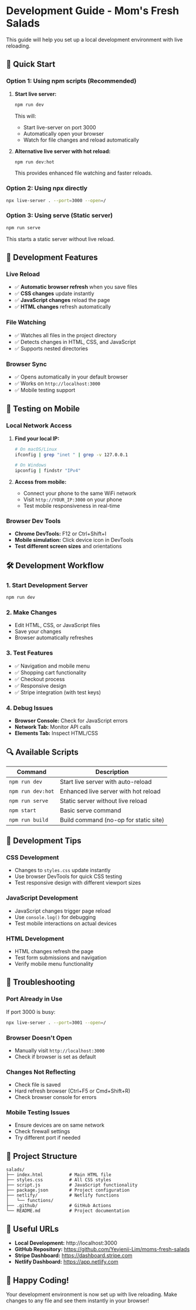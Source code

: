 # Development Guide - Mom's Fresh Salads

This guide will help you set up a local development environment with live reloading.

## 🚀 Quick Start

### Option 1: Using npm scripts (Recommended)

1. **Start live server:**
   ```bash
   npm run dev
   ```
   This will:
   - Start live-server on port 3000
   - Automatically open your browser
   - Watch for file changes and reload automatically

2. **Alternative live server with hot reload:**
   ```bash
   npm run dev:hot
   ```
   This provides enhanced file watching and faster reloads.

### Option 2: Using npx directly

```bash
npx live-server . --port=3000 --open=/
```

### Option 3: Using serve (Static server)

```bash
npm run serve
```
This starts a static server without live reload.

## 🔧 Development Features

### Live Reload
- ✅ **Automatic browser refresh** when you save files
- ✅ **CSS changes** update instantly
- ✅ **JavaScript changes** reload the page
- ✅ **HTML changes** refresh automatically

### File Watching
- ✅ Watches all files in the project directory
- ✅ Detects changes in HTML, CSS, and JavaScript
- ✅ Supports nested directories

### Browser Sync
- ✅ Opens automatically in your default browser
- ✅ Works on `http://localhost:3000`
- ✅ Mobile testing support

## 📱 Testing on Mobile

### Local Network Access
1. **Find your local IP:**
   ```bash
   # On macOS/Linux
   ifconfig | grep "inet " | grep -v 127.0.0.1
   
   # On Windows
   ipconfig | findstr "IPv4"
   ```

2. **Access from mobile:**
   - Connect your phone to the same WiFi network
   - Visit `http://YOUR_IP:3000` on your phone
   - Test mobile responsiveness in real-time

### Browser Dev Tools
- **Chrome DevTools:** F12 or Ctrl+Shift+I
- **Mobile simulation:** Click device icon in DevTools
- **Test different screen sizes** and orientations

## 🛠️ Development Workflow

### 1. Start Development Server
```bash
npm run dev
```

### 2. Make Changes
- Edit HTML, CSS, or JavaScript files
- Save your changes
- Browser automatically refreshes

### 3. Test Features
- ✅ Navigation and mobile menu
- ✅ Shopping cart functionality
- ✅ Checkout process
- ✅ Responsive design
- ✅ Stripe integration (with test keys)

### 4. Debug Issues
- **Browser Console:** Check for JavaScript errors
- **Network Tab:** Monitor API calls
- **Elements Tab:** Inspect HTML/CSS

## 🔍 Available Scripts

| Command | Description |
|---------|-------------|
| `npm run dev` | Start live server with auto-reload |
| `npm run dev:hot` | Enhanced live server with hot reload |
| `npm run serve` | Static server without live reload |
| `npm start` | Basic serve command |
| `npm run build` | Build command (no-op for static site) |

## 🎯 Development Tips

### CSS Development
- Changes to `styles.css` update instantly
- Use browser DevTools for quick CSS testing
- Test responsive design with different viewport sizes

### JavaScript Development
- JavaScript changes trigger page reload
- Use `console.log()` for debugging
- Test mobile interactions on actual devices

### HTML Development
- HTML changes refresh the page
- Test form submissions and navigation
- Verify mobile menu functionality

## 🚨 Troubleshooting

### Port Already in Use
If port 3000 is busy:
```bash
npx live-server . --port=3001 --open=/
```

### Browser Doesn't Open
- Manually visit `http://localhost:3000`
- Check if browser is set as default

### Changes Not Reflecting
- Check file is saved
- Hard refresh browser (Ctrl+F5 or Cmd+Shift+R)
- Check browser console for errors

### Mobile Testing Issues
- Ensure devices are on same network
- Check firewall settings
- Try different port if needed

## 📁 Project Structure

```
salads/
├── index.html          # Main HTML file
├── styles.css          # All CSS styles
├── script.js           # JavaScript functionality
├── package.json        # Project configuration
├── netlify/            # Netlify functions
│   └── functions/
├── .github/            # GitHub Actions
└── README.md           # Project documentation
```

## 🔗 Useful URLs

- **Local Development:** http://localhost:3000
- **GitHub Repository:** https://github.com/Yevjenii-Lim/moms-fresh-salads
- **Stripe Dashboard:** https://dashboard.stripe.com
- **Netlify Dashboard:** https://app.netlify.com

## 🎉 Happy Coding!

Your development environment is now set up with live reloading. Make changes to any file and see them instantly in your browser!
